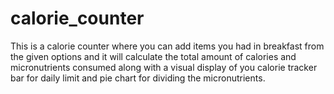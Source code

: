 # calorie_counter
This is a calorie counter where you can add items you had in breakfast from the given options and it will calculate the total amount of calories and micronutrients consumed along with a visual display of you calorie tracker bar for daily limit and pie chart for dividing the micronutrients.
